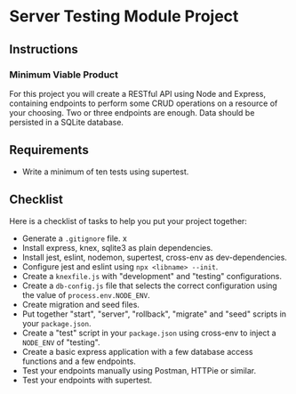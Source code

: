 # Server Testing Module Project

## Instructions

### Minimum Viable Product

For this project you will create a RESTful API using Node and Express, containing endpoints to perform some CRUD operations on a resource of your choosing. Two or three endpoints are enough. Data should be persisted in a SQLite database.

## Requirements

- Write a minimum of ten tests using supertest.

## Checklist

Here is a checklist of tasks to help you put your project together:

- Generate a `.gitignore` file. x
- Install express, knex, sqlite3 as plain dependencies.
- Install jest, eslint, nodemon, supertest, cross-env as dev-dependencies.
- Configure jest and eslint using `npx <libname> --init`.
- Create a `knexfile.js` with "development" and "testing" configurations.
- Create a `db-config.js` file that selects the correct configuration using the value of `process.env.NODE_ENV`.
- Create migration and seed files.
- Put together "start", "server", "rollback", "migrate" and "seed" scripts in your `package.json`.
- Create a "test" script in your `package.json` using cross-env to inject a `NODE_ENV` of "testing".
- Create a basic express application with a few database access functions and a few endpoints.
- Test your endpoints manually using Postman, HTTPie or similar.
- Test your endpoints with supertest.
